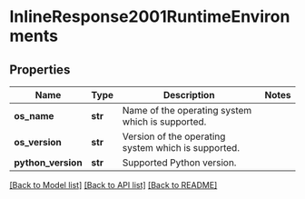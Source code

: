 # InlineResponse2001RuntimeEnvironments

## Properties
Name | Type | Description | Notes
------------ | ------------- | ------------- | -------------
**os_name** | **str** | Name of the operating system which is supported. |
**os_version** | **str** | Version of the operating system which is supported. |
**python_version** | **str** | Supported Python version. |

[[Back to Model list]](../README.md#documentation-for-models) [[Back to API list]](../README.md#documentation-for-api-endpoints) [[Back to README]](../README.md)
